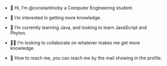 - 🤖 Hi, I’m @constantinoby a Computer Engineering student.

- 👀 I’m interested in getting more knowledge.

- 🌱 I’m currently learning Java, and looking to learn JavaScript and Phyton.

- 👨‍💻 I’m looking to collaborate on whatever makes me get more knowledge.

- 💬 How to reach me, you can reach me by the mail showing in the profile.

